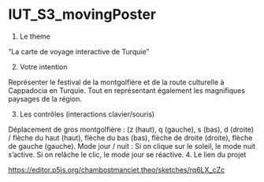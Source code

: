 # IUT_S3_movingPoster

1. Le theme

“La carte de voyage interactive de Turquie”

2. Votre intention

Représenter le festival de la montgolfière et de la route culturelle à Cappadocia en Turquie. Tout en représentant également les magnifiques paysages de la région.

3. Les contrôles (interactions clavier/souris)

Déplacement de gros montgolfière :  (z (haut), q (gauche), s (bas), d (droite)  / flèche du haut (haut), flèche du bas (bas), flèche de droite (droite), flèche de gauche (gauche).
Mode jour / nuit :  Si on clique sur le soleil, le mode nuit s’active. Si on relâche le clic, le mode jour se réactive.
4. Le lien du projet 

https://editor.p5js.org/chambostmanciet.theo/sketches/rq6LX_cZc
